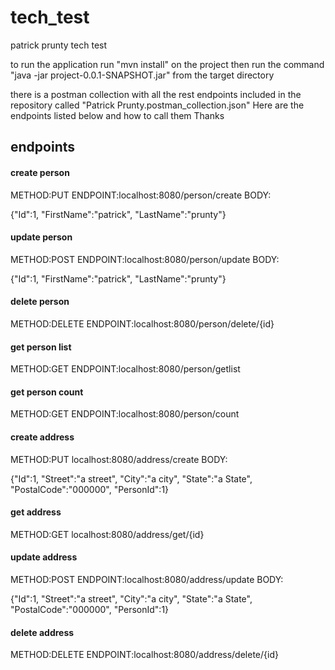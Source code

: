 # tech_test
patrick prunty tech test

to run the application run "mvn install" on the project then run the command "java -jar project-0.0.1-SNAPSHOT.jar" from the target directory 

there is a postman collection with all the rest endpoints included in the repository called "Patrick Prunty.postman_collection.json"
Here are the endpoints listed below and how to call them
Thanks

## endpoints

#### create person
 METHOD:PUT 
 ENDPOINT:localhost:8080/person/create
 BODY:

{"Id":1,
"FirstName":"patrick",
"LastName":"prunty"}

#### update person
METHOD:POST 
ENDPOINT:localhost:8080/person/update
BODY:

{"Id":1,
"FirstName":"patrick",
"LastName":"prunty"}

#### delete person
METHOD:DELETE 
ENDPOINT:localhost:8080/person/delete/{id}

#### get person list
METHOD:GET 
ENDPOINT:localhost:8080/person/getlist

#### get person count
METHOD:GET 
ENDPOINT:localhost:8080/person/count


#### create address
METHOD:PUT 
localhost:8080/address/create
BODY:

{"Id":1,
"Street":"a street",
"City":"a city",
"State":"a State",
"PostalCode":"000000",
"PersonId":1}

#### get address
METHOD:GET 
localhost:8080/address/get/{id}

#### update address
METHOD:POST 
ENDPOINT:localhost:8080/address/update
BODY:

{"Id":1,
"Street":"a street",
"City":"a city",
"State":"a State",
"PostalCode":"000000",
"PersonId":1}

#### delete address
METHOD:DELETE 
ENDPOINT:localhost:8080/address/delete/{id}


